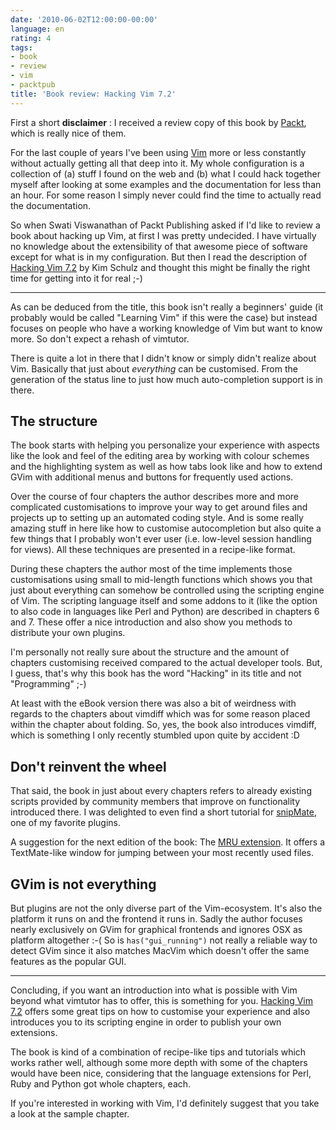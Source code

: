 ```yaml
---
date: '2010-06-02T12:00:00-00:00'
language: en
rating: 4
tags:
- book
- review
- vim
- packtpub
title: 'Book review: Hacking Vim 7.2'
---
```



First a short **disclaimer** : I received a review copy of this book by
[Packt](http://www.packtpub.com/), which is really nice of them.

For the last couple of years I've been using
[Vim](http://vim.sourceforge.net/) more or less constantly without actually
getting all that deep into it. My whole configuration is a collection of (a)
stuff I found on the web and (b) what I could hack together myself after
looking at some examples and the documentation for less than an hour. For some
reason I simply never could find the time to actually read the documentation.

So when Swati Viswanathan of Packt Publishing asked if I'd like to review a
book about hacking up Vim, at first I was pretty undecided. I have virtually
no knowledge about the extensibility of that awesome piece of software except
for what is in my configuration. But then I read the description of [Hacking
Vim 7.2](https://www.packtpub.com/hacking-vim-7-2/book) by Kim Schulz and
thought this might be finally the right time for getting into it for real
;-)

-------------------------

As can be deduced from the title, this book isn't really a beginners' guide
(it probably would be called "Learning Vim" if this were the case) but instead
focuses on people who have a working knowledge of Vim but want to know more.
So don't expect a rehash of vimtutor.

There is quite a lot in there that I didn't know or simply didn't realize
about Vim. Basically that just about *everything* can be customised. From the
generation of the status line to just how much auto-completion support is in
there.

## The structure

The book starts with helping you personalize your experience with aspects like
the look and feel of the editing area by working with colour schemes and the
highlighting system as well as how tabs look like and how to extend GVim with
additional menus and buttons for frequently used actions.

Over the course of four chapters the author describes more and more
complicated customisations to improve your way to get around files and
projects up to setting up an automated coding style. And is some really
amazing stuff in here like how to customise autocompletion but also quite a
few things that I probably won't ever user (i.e. low-level session handling
for views). All these techniques are presented in a recipe-like format.

During these chapters the author most of the time implements those
customisations using small to mid-length functions which shows you that just
about everything can somehow be controlled using the scripting engine of Vim.
The scripting language itself and some addons to it (like the option to also
code in languages like Perl and Python) are described in chapters 6 and 7.
These offer a nice introduction and also show you methods to distribute your
own plugins.

I'm personally not really sure about the structure and the amount of chapters
customising received compared to the actual developer tools. But, I guess,
that's why this book has the word "Hacking" in its title and not "Programming"
;-)

At least with the eBook version there was also a bit of weirdness with
regards to the chapters about vimdiff which was for some reason placed within
the chapter about folding. So, yes, the book also introduces vimdiff, which is
something I only recently stumbled upon quite by accident :D

## Don't reinvent the wheel

That said, the book in just about every chapters refers to already
existing scripts provided by community members that improve on functionality
introduced there. I was delighted to even find a short tutorial for
[snipMate](http://www.vim.org/scripts/script.php?script_id=2540), one of my
favorite plugins.

A suggestion for the next edition of the book: The [MRU
extension](http://www.vim.org/scripts/script.php?script_id=521). It offers a
TextMate-like window for jumping between your most recently used files.

## GVim is not everything

But plugins are not the only diverse part of the Vim-ecosystem. It's also the
platform it runs on and the frontend it runs in. Sadly the author focuses
nearly exclusively on GVim for graphical frontends and ignores OSX as platform
altogether :-( So is `has("gui_running")` not really a reliable way to detect
GVim since it also matches MacVim which doesn't offer the same features as the
popular GUI.

---------------------

Concluding, if you want an introduction into what is possible with Vim beyond
what vimtutor has to offer, this is something for you. [Hacking Vim
7.2](https://www.packtpub.com/hacking-vim-7-2/book) offers some great tips on
how to customise your experience and also introduces you to its scripting
engine in order to publish your own extensions.

The book is kind of a combination of recipe-like tips and tutorials which
works rather well, although some more depth with some of the chapters would
have been nice, considering that the language extensions for Perl, Ruby and
Python got whole chapters, each.

If you're interested in working with Vim, I'd definitely suggest that you take
a look at the sample chapter.
